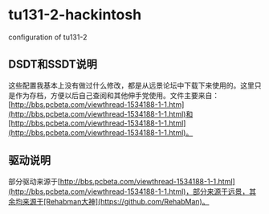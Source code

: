 # tu131-2-hackintosh
configuration of tu131-2 


## DSDT和SSDT说明
这些配置我基本上没有做过什么修改，都是从远景论坛中下载下来使用的。这里只是作为存档，方便以后自己查阅和其他伸手党使用。文件主要来自：[http://bbs.pcbeta.com/viewthread-1534188-1-1.htm](http://bbs.pcbeta.com/viewthread-1534188-1-1.html)和[http://bbs.pcbeta.com/viewthread-1534188-1-1.html](http://bbs.pcbeta.com/viewthread-1534188-1-1.html)。

## 驱动说明
部分驱动来源于[http://bbs.pcbeta.com/viewthread-1534188-1-1.html](http://bbs.pcbeta.com/viewthread-1534188-1-1.html)，部分来源于远景，其余均来源于[Rehabman大神](https://github.com/RehabMan)。



